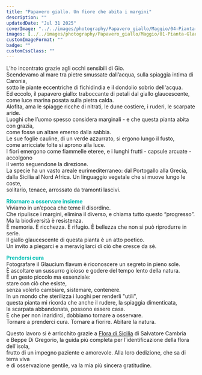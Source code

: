 ```yaml
---
title: "Papavero giallo. Un fiore che abita i margini"
description: ""
updatedDate: "Jul 31 2025"
coverImage: "../../images/photography/Papavero_giallo/Maggio/04-Pianta-Glaucium_flavum-Papavero_giallo-cornuto-flora-Sicilia-Caronia-maggio-bocciolo.JPG"
images: [../../images/photography/Papavero_giallo/Maggio/01-Pianta-Glaucium_flavum-Papavero_giallo-cornuto-flora-Sicilia-Caronia-maggio-bocciolo.JPG,../../images/photography/Papavero_giallo/Maggio/02-Pianta-Glaucium_flavum-Papavero_giallo-cornuto-flora-Sicilia-Caronia-maggio-bocciolo.JPG,../../images/photography/Papavero_giallo/Maggio/03-Pianta-Glaucium_flavum-Papavero_giallo-cornuto-flora-Sicilia-Caronia-maggio-bocciolo.JPG,../../images/photography/Papavero_giallo/Maggio/04-Pianta-Glaucium_flavum-Papavero_giallo-cornuto-flora-Sicilia-Caronia-maggio-bocciolo.JPG,../../images/photography/Papavero_giallo/Maggio/05-Pianta-Glaucium_flavum-Papavero_giallo-cornuto-flora-Sicilia-Caronia-maggio-fiore-giallo-ciottoli.JPG,../../images/photography/Papavero_giallo/Maggio/05-Pianta-Glaucium_flavum-Papavero_giallo-cornuto-flora-Sicilia-Caronia-maggio-fiore.JPG,../../images/photography/Papavero_giallo/Maggio/06-Pianta-Glaucium_flavum-Papavero_giallo-cornuto-flora-Sicilia-Caronia-maggio-bocciolo.JPG,../../images/photography/Papavero_giallo/Giugno/07-Pianta-Glaucium_flavum-Papavero_giallo-cornuto-flora-Sicilia-Caronia-giugno-fiori-fioritura.JPG,../../images/photography/Papavero_giallo/Giugno/08-Pianta-Glaucium_flavum-Papavero_giallo-cornuto-flora-Sicilia-Caronia-giugno-fiori-fichidindia-ciottoli-spiaggia.JPG,../../images/photography/Papavero_giallo/Giugno/09-Pianta-Glaucium_flavum-Papavero_giallo-cornuto-flora-Sicilia-Caronia-giugno-bocciolo-frutto-capsula-semi-fiore.JPG,../../images/photography/Papavero_giallo/Giugno/10-Pianta-Glaucium_flavum-Papavero_giallo-cornuto-flora-Sicilia-Caronia-giugno-bocciolo.JPG,../../images/photography/Papavero_giallo/Giugno/11-Pianta-Glaucium_flavum-Papavero_giallo-cornuto-flora-Sicilia-Caronia-giugno-fiore.JPG,../../images/photography/Papavero_giallo/Giugno/12-Pianta-Glaucium_flavum-Papavero_giallo-cornuto-flora-Sicilia-Caronia-giugno-fiore.JPG,../../images/photography/Papavero_giallo/Giugno/13-Pianta-Glaucium_flavum-Papavero_giallo-cornuto-flora-Sicilia-Caronia-giugno-fiori-spiaggia-ciottoli.JPG,../../images/photography/Papavero_giallo/Giugno/14-Pianta-Glaucium_flavum-Papavero_giallo-cornuto-flora-Sicilia-Caronia-giugno-fiori.JPG,../../images/photography/Papavero_giallo/Giugno/15-Pianta-Glaucium_flavum-Papavero_giallo-cornuto-flora-Sicilia-Caronia-giugno-fiore.JPG,../../images/photography/Papavero_giallo/Giugno/16-Pianta-Glaucium_flavum-Papavero_giallo-cornuto-flora-Sicilia-Caronia-giugno-fiori.JPG,../../images/photography/Papavero_giallo/Luglio/17-Pianta-Glaucium_flavum-Papavero_giallo-cornuto-flora-Sicilia-Caronia-luglio-foglie_cauline.JPG,../../images/photography/Papavero_giallo/Luglio/18-Pianta-Glaucium_flavum-Papavero_giallo-cornuto-flora-Sicilia-Caronia-luglio-foglie_cauline.JPG,../../images/photography/Papavero_giallo/Luglio/19-Pianta-Glaucium_flavum-Papavero_giallo-cornuto-flora-Sicilia-Caronia-luglio-frutti-fiore.JPG,../../images/photography/Papavero_giallo/Luglio/20-Pianta-Glaucium_flavum-Papavero_giallo-cornuto-flora-Sicilia-Caronia-luglio-fiore.JPG,../../images/photography/Papavero_giallo/Luglio/21-Pianta-Glaucium_flavum-Papavero_giallo-cornuto-flora-Sicilia-Caronia-luglio-foglie_cauline-fiore.JPG,../../images/photography/Papavero_giallo/Luglio/22-Pianta-Glaucium_flavum-Papavero_giallo-cornuto-flora-Sicilia-Caronia-luglio-foglie_cauline.JPG,../../images/photography/Papavero_giallo/Luglio/23-Pianta-Glaucium_flavum-Papavero_giallo-cornuto-flora-Sicilia-Caronia-luglio-fiore.JPG,../../images/photography/Papavero_giallo/Luglio/24-Pianta-Glaucium_flavum-Papavero_giallo-cornuto-flora-Sicilia-Caronia-luglio.JPG,../../images/photography/Papavero_giallo/Luglio/25-Pianta-Glaucium_flavum-Papavero_giallo-cornuto-flora-Sicilia-Caronia-luglio-petalo-pistilli-pietre-ciottoli-spiaggia.JPG]
customImageFormat: ""
badge: ""
customCssClass: ""
---
```


L’ho incontrato grazie agli occhi sensibili di Gio.  
Scendevamo al mare tra pietre smussate dall’acqua, sulla spiaggia intima di Caronia,  
sotto le piante eccentriche di fichidindia e il dondolio sobrio dell'acqua.  
Ed eccolo, il papavero giallo: traboccante di petali dal giallo glaucescente,  
come luce marina posata sulla pietra calda.  
Alofita, ama le spiagge ricche di nitrati, le dune costiere, i ruderi, le scarpate aride.  
Luoghi che l’uomo spesso considera marginali - e che questa pianta abita con grazia,  
come fosse un altare emerso dalla sabbia.  
Le sue foglie cauline, di un verde azzurrato, si ergono lungo il fusto,  
come arricciate folte si aprono alla luce.  
I fiori emergono come fiammelle eteree, e i lunghi frutti - capsule arcuate - accolgono  
il vento seguendone la direzione.  
La specie ha un vasto areale eurimediterraneo: dal Portogallo alla Grecia,  
dalla Sicilia al Nord Africa. Un linguaggio vegetale che si muove lungo le coste,  
solitario, tenace, arrossato da tramonti lascivi.  
  
  
<span style="color:#00BEB4">**Ritornare a osservare insieme**</span>  
Viviamo in un’epoca che teme il disordine.  
Che ripulisce i margini, elimina il diverso, e chiama tutto questo “progresso”.  
Ma la biodiversità è resistenza.  
È memoria. È ricchezza. È rifugio. È bellezza che non si può riprodurre in serie.  
Il giallo glaucescente di questa pianta è un atto poetico.  
Un invito a piegarci e a meravigliarci di ciò che cresce da sé.  
  
  
<span style="color:#00BEB4">**Prendersi cura**</span>  
Fotografare il Glaucium flavum è riconoscere un segreto in pieno sole.  
È ascoltare un sussurro gioioso e godere del tempo lento della natura.  
È un gesto piccolo ma essenziale:  
stare con ciò che esiste,  
senza volerlo cambiare, sistemare, contenere.  
In un mondo che sterilizza i luoghi per renderli "utili",  
questa pianta mi ricorda che anche il rudere, la spiaggia dimenticata,  
la scarpata abbandonata, possono essere casa.  
E che per non inaridirci, dobbiamo tornare a osservare.  
Tornare a prenderci cura. Tornare a fiorire. Abitare la natura.  
  
Questo lavoro si è arricchito grazie a
<a href="https://www.edizionidanaus.com/catalogo/prodotto/flora-di-sicilia-e-delle-isole-circumsiciliane.html" target="_blank">Flora di Sicilia</a>
di Salvatore Cambria  
e Beppe Di Gregorio, la guida più completa per l’identificazione della flora dell'isola,  
frutto di un impegno paziente e amorevole. Alla loro dedizione, che sa di terra viva  
e di osservazione gentile, va la mia più sincera gratitudine.  
